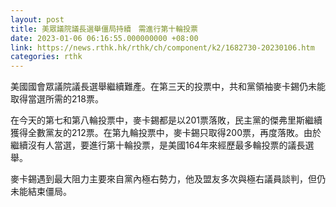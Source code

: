 ```yaml
---
layout: post
title: 美眾議院議長選舉僵局持續　需進行第十輪投票
date: 2023-01-06 06:16:55.000000000 +08:00
link: https://news.rthk.hk/rthk/ch/component/k2/1682730-20230106.htm
categories: rthk
---
```


美國國會眾議院議長選舉繼續難產。在第三天的投票中，共和黨領袖麥卡錫仍未能取得當選所需的218票。

在今天的第七和第八輪投票中，麥卡錫都是以201票落敗，民主黨的傑弗里斯繼續獲得全數黨友的212票。在第九輪投票中，麥卡錫只取得200票，再度落敗。由於繼續沒有人當選，要進行第十輪投票，是美國164年來經歷最多輪投票的議長選舉。

麥卡錫遇到最大阻力主要來自黨內極右勢力，他及盟友多次與極右議員談判，但仍未能結束僵局。
